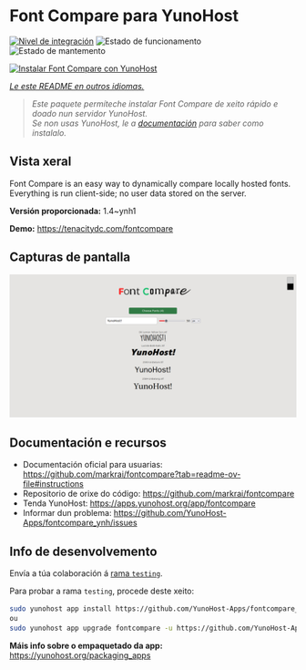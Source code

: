 <!--
NOTA: Este README foi creado automáticamente por <https://github.com/YunoHost/apps/tree/master/tools/readme_generator>
NON debe editarse manualmente.
-->

# Font Compare para YunoHost

[![Nivel de integración](https://apps.yunohost.org/badge/integration/fontcompare)](https://ci-apps.yunohost.org/ci/apps/fontcompare/)
![Estado de funcionamento](https://apps.yunohost.org/badge/state/fontcompare)
![Estado de mantemento](https://apps.yunohost.org/badge/maintained/fontcompare)

[![Instalar Font Compare con YunoHost](https://install-app.yunohost.org/install-with-yunohost.svg)](https://install-app.yunohost.org/?app=fontcompare)

*[Le este README en outros idiomas.](./ALL_README.md)*

> *Este paquete permíteche instalar Font Compare de xeito rápido e doado nun servidor YunoHost.*  
> *Se non usas YunoHost, le a [documentación](https://yunohost.org/install) para saber como instalalo.*

## Vista xeral

Font Compare is an easy way to dynamically compare locally hosted fonts. Everything is run client-side; no user data stored on the server. 


**Versión proporcionada:** 1.4~ynh1

**Demo:** <https://tenacitydc.com/fontcompare>

## Capturas de pantalla

![Captura de pantalla de Font Compare](./doc/screenshots/Fontcompare.png)

## Documentación e recursos

- Documentación oficial para usuarias: <https://github.com/markrai/fontcompare?tab=readme-ov-file#instructions>
- Repositorio de orixe do código: <https://github.com/markrai/fontcompare>
- Tenda YunoHost: <https://apps.yunohost.org/app/fontcompare>
- Informar dun problema: <https://github.com/YunoHost-Apps/fontcompare_ynh/issues>

## Info de desenvolvemento

Envía a túa colaboración á [rama `testing`](https://github.com/YunoHost-Apps/fontcompare_ynh/tree/testing).

Para probar a rama `testing`, procede deste xeito:

```bash
sudo yunohost app install https://github.com/YunoHost-Apps/fontcompare_ynh/tree/testing --debug
ou
sudo yunohost app upgrade fontcompare -u https://github.com/YunoHost-Apps/fontcompare_ynh/tree/testing --debug
```

**Máis info sobre o empaquetado da app:** <https://yunohost.org/packaging_apps>
